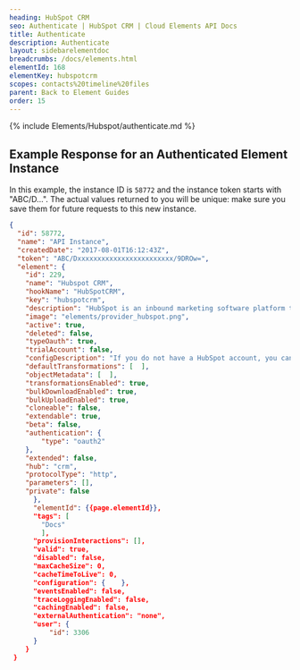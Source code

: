 ```yaml
---
heading: HubSpot CRM
seo: Authenticate | HubSpot CRM | Cloud Elements API Docs
title: Authenticate
description: Authenticate
layout: sidebarelementdoc
breadcrumbs: /docs/elements.html
elementId: 168
elementKey: hubspotcrm
scopes: contacts%20timeline%20files
parent: Back to Element Guides
order: 15
---
```


{% include Elements/Hubspot/authenticate.md %}

## Example Response for an Authenticated Element Instance

In this example, the instance ID is `58772` and the instance token starts with "ABC/D...". The actual values returned to you will be unique: make sure you save them for future requests to this new instance.

```json
{
  "id": 58772,
  "name": "API Instance",
  "createdDate": "2017-08-01T16:12:43Z",
  "token": "ABC/Dxxxxxxxxxxxxxxxxxxxxxxxx/9DROw=",
  "element": {
    "id": 229,
    "name": "Hubspot CRM",
    "hookName": "HubSpotCRM",
    "key": "hubspotcrm",
    "description": "HubSpot is an inbound marketing software platform that helps companies attract visitors, convert leads, and close customers.",
    "image": "elements/provider_hubspot.png",
    "active": true,
    "deleted": false,
    "typeOauth": true,
    "trialAccount": false,
    "configDescription": "If you do not have a HubSpot account, you can create one at <a href=\"http://www.hubspot.com\" target=\"_blank\">HubSpot Signup</a>",
    "defaultTransformations": [  ],
    "objectMetadata": [  ],
    "transformationsEnabled": true,
    "bulkDownloadEnabled": true,
    "bulkUploadEnabled": true,
    "cloneable": false,
    "extendable": true,
    "beta": false,
    "authentication": {
        "type": "oauth2"
    },
    "extended": false,
    "hub": "crm",
    "protocolType": "http",
    "parameters": [],
    "private": false
      },
      "elementId": {{page.elementId}},
      "tags": [
        "Docs"
        ],
      "provisionInteractions": [],
      "valid": true,
      "disabled": false,
      "maxCacheSize": 0,
      "cacheTimeToLive": 0,
      "configuration": {    },
      "eventsEnabled": false,
      "traceLoggingEnabled": false,
      "cachingEnabled": false,
      "externalAuthentication": "none",
      "user": {
          "id": 3306
      }
    }
 }
```
